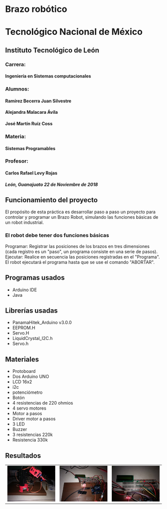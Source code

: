 Brazo robótico
=============================================
# Tecnológico Nacional de México

## Instituto Tecnológico de León

### Carrera:
#### Ingeniería en Sistemas computacionales

### Alumnos:

#### Ramírez Becerra Juan Silvestre
#### Alejandra Malacara Ávila
#### José Martín Ruíz Coss

### Materia:
#### Sistemas Programables

### Profesor:
#### Carlos Rafael Levy Rojas

##### León, Guanajuato 22 de Noviembre de 2018





Funcionamiento del proyecto
---------------------


El propósito de esta práctica es desarrollar paso a paso un proyecto para controlar y programar un Brazo Robot, simulando las funciones básicas de un robot industrial.

<h3>  El robot debe tener dos funciones básicas  </h3>
    
Programar: Registrar las posiciones de los brazos en tres dimensiones (cada registro es un "paso", un programa consiste en una serie de pasos).
Ejecutar: Realice en secuencia las posiciones registradas en el "Programa". El robot ejecutará el programa hasta que se use el comando "ABORTAR".





Programas usados
-----------------
+ Arduino IDE
+ Java

Librerías usadas
-----------------
+ PanamaHitek_Arduino v3.0.0
+ EEPROM.H
+ Servo.H
+ LiquidCrystal_I2C.h
+ Servo.h


Materiales
------------

+ Protoboard
+ Dos Arduino UNO
+ LCD 16x2
+ i2c
+ potenciómetro
+ Botón
+ 4 resistencias de 220 ohmios
+ 4 servo motores
+ Motor a pasos
+ Driver motor a pasos
+ 3 LED 
+ Buzzer
+ 3 resistencias 220k
+ Resistencia 330k


## Resultados
<table>
  <tr>
    <td><img src=https://github.com/maartinrc/Brazo-robotico/blob/master/Brazo1.jpg></td>
    <td><img src=https://github.com/maartinrc/Brazo-robotico/blob/master/Brazo2.jpg></td>
    <td><img src=https://github.com/maartinrc/Brazo-robotico/blob/master/Brazo3.jpg></td>
 </tr>
 </table>


